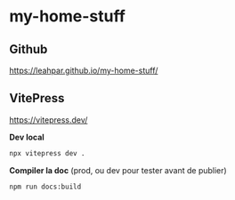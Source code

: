# my-home-stuff

## Github

https://leahpar.github.io/my-home-stuff/

## VitePress

https://vitepress.dev/

**Dev local**

```bash
npx vitepress dev .
```

**Compiler la doc** (prod, ou dev pour tester avant de publier)

```bash
npm run docs:build
```


